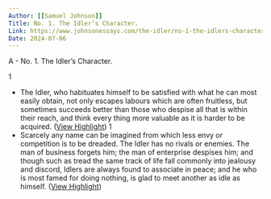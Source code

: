 ```yaml
---
Author: [[Samuel Johnson]]
Title: No. 1. The Idler’s Character.
Link: https://www.johnsonessays.com/the-idler/no-1-the-idlers-character/
Date: 2024-07-06
---
```

A - No. 1. The Idler’s Character.

1
- The Idler, who habituates himself to be satisfied with what he can most easily obtain, not only escapes labours which are often fruitless, but sometimes succeeds better than those who despise all that is within their reach, and think every thing more valuable as it is harder to be acquired. ([View Highlight](https://read.readwise.io/read/01hmh4yyyt41jbzdx4v3tww34b))
1
- Scarcely any name can be imagined from which less envy or competition is to be dreaded. The Idler has no rivals or enemies. The man of business forgets him; the man of enterprise despises him; and though such as tread the same track of life fall commonly into jealousy and discord, Idlers are always found to associate in peace; and he who is most famed for doing nothing, is glad to meet another as idle as himself. ([View Highlight](https://read.readwise.io/read/01hmh544tgxkv0cj9xq8gh84ka))
